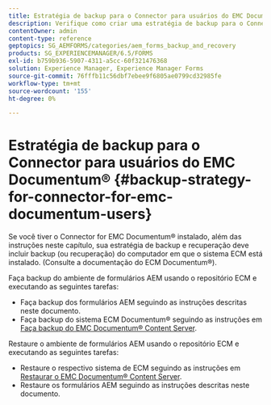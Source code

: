 ```yaml
---
title: Estratégia de backup para o Connector para usuários do EMC Documentum&reg;
description: Verifique como criar uma estratégia de backup para o Connector para usuários do EMC Documentum&reg;.
contentOwner: admin
content-type: reference
geptopics: SG_AEMFORMS/categories/aem_forms_backup_and_recovery
products: SG_EXPERIENCEMANAGER/6.5/FORMS
exl-id: b759b936-5907-4311-a5cc-60f321476368
solution: Experience Manager, Experience Manager Forms
source-git-commit: 76fffb11c56dbf7ebee9f6805ae0799cd32985fe
workflow-type: tm+mt
source-wordcount: '155'
ht-degree: 0%

---
```


# Estratégia de backup para o Connector para usuários do EMC Documentum® {#backup-strategy-for-connector-for-emc-documentum-users}

Se você tiver o Connector for EMC Documentum® instalado, além das instruções neste capítulo, sua estratégia de backup e recuperação deve incluir backup (ou recuperação) do computador em que o sistema ECM está instalado. (Consulte a documentação do ECM Documentum®).

Faça backup do ambiente de formulários AEM usando o repositório ECM e executando as seguintes tarefas:

* Faça backup dos formulários AEM seguindo as instruções descritas neste documento.
* Faça backup do sistema ECM Documentum® seguindo as instruções em [Faça backup do EMC Documentum® Content Server](/help/forms/using/admin-help/backing-recovering-emc-documentum-repository.md#back-up-the-emc-documentum-content-server).

Restaure o ambiente de formulários AEM usando o repositório ECM e executando as seguintes tarefas:

* Restaure o respectivo sistema de ECM seguindo as instruções em [Restaurar o EMC Documentum® Content Server](/help/forms/using/admin-help/backing-recovering-emc-documentum-repository.md#restore-the-emc-documentum-content-server).
* Restaure os formulários AEM seguindo as instruções descritas neste documento.
